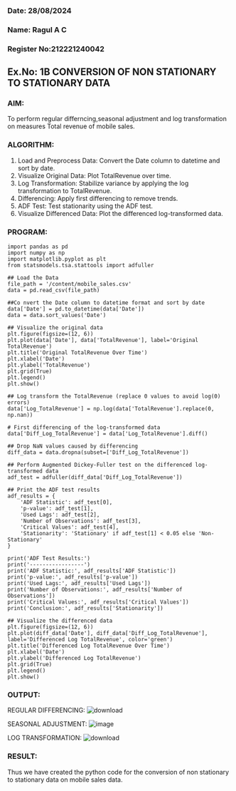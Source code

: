 ### Date: 28/08/2024
### Name: Ragul A C
### Register No:212221240042

## Ex.No: 1B                     CONVERSION OF NON STATIONARY TO STATIONARY DATA

### AIM:
To perform regular differncing,seasonal adjustment and log transformation on measures Total revenue of mobile sales.
### ALGORITHM:
1. Load and Preprocess Data: Convert the Date column to datetime and sort by date.
2. Visualize Original Data: Plot TotalRevenue over time.
3. Log Transformation: Stabilize variance by applying the log transformation to TotalRevenue.
4. Differencing: Apply first differencing to remove trends.
5. ADF Test: Test stationarity using the ADF test.
6. Visualize Differenced Data: Plot the differenced log-transformed data.
### PROGRAM:

```
import pandas as pd
import numpy as np
import matplotlib.pyplot as plt
from statsmodels.tsa.stattools import adfuller

## Load the Data
file_path = '/content/mobile_sales.csv'
data = pd.read_csv(file_path)

##Co nvert the Date column to datetime format and sort by date
data['Date'] = pd.to_datetime(data['Date'])
data = data.sort_values('Date')

## Visualize the original data
plt.figure(figsize=(12, 6))
plt.plot(data['Date'], data['TotalRevenue'], label='Original TotalRevenue')
plt.title('Original TotalRevenue Over Time')
plt.xlabel('Date')
plt.ylabel('TotalRevenue')
plt.grid(True)
plt.legend()
plt.show()

## Log transform the TotalRevenue (replace 0 values to avoid log(0) errors)
data['Log_TotalRevenue'] = np.log(data['TotalRevenue'].replace(0, np.nan))

# First differencing of the log-transformed data
data['Diff_Log_TotalRevenue'] = data['Log_TotalRevenue'].diff()

## Drop NaN values caused by differencing
diff_data = data.dropna(subset=['Diff_Log_TotalRevenue'])

## Perform Augmented Dickey-Fuller test on the differenced log-transformed data
adf_test = adfuller(diff_data['Diff_Log_TotalRevenue'])

## Print the ADF test results
adf_results = {
    'ADF Statistic': adf_test[0],
    'p-value': adf_test[1],
    'Used Lags': adf_test[2],
    'Number of Observations': adf_test[3],
    'Critical Values': adf_test[4],
    'Stationarity': 'Stationary' if adf_test[1] < 0.05 else 'Non-Stationary'
}

print('ADF Test Results:')
print('-----------------')
print('ADF Statistic:', adf_results['ADF Statistic'])
print('p-value:', adf_results['p-value'])
print('Used Lags:', adf_results['Used Lags'])
print('Number of Observations:', adf_results['Number of Observations'])
print('Critical Values:', adf_results['Critical Values'])
print('Conclusion:', adf_results['Stationarity'])

## Visualize the differenced data
plt.figure(figsize=(12, 6))
plt.plot(diff_data['Date'], diff_data['Diff_Log_TotalRevenue'], label='Differenced Log TotalRevenue', color='green')
plt.title('Differenced Log TotalRevenue Over Time')
plt.xlabel('Date')
plt.ylabel('Differenced Log TotalRevenue')
plt.grid(True)
plt.legend()
plt.show()
```

### OUTPUT:

REGULAR DIFFERENCING:
![download](https://github.com/user-attachments/assets/4244e34f-4847-4186-98b0-b3c9067b174f)




SEASONAL ADJUSTMENT:
![image](https://github.com/user-attachments/assets/330499bb-adf2-47fa-be45-c8265135591e)



LOG TRANSFORMATION:
![download](https://github.com/user-attachments/assets/6553a18b-a352-4906-aad2-58ebab5fd336)






### RESULT:
Thus we have created the python code for the conversion of non stationary to stationary data on mobile sales data.
